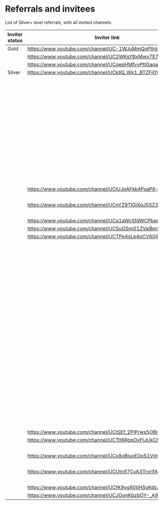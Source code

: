 # Referrals and invitees

List of Silver+ level referrals, with all invited channels

| Inviter status | Inviter link | Channel ID | Link YT | Status |
| --- | --- | --- | --- | --- |
| Gold | https://www.youtube.com/channel/UC-1WJuMmQqPllntQvnPUvsw | 34539 | https://www.youtube.com/channel/UCIW0CDmpxmTkKbXpqw9RbaQ | Bronze |
|  | https://www.youtube.com/channel/UC2WKsYBxMwx7E7ENkND-fkg | 28429 | https://www.youtube.com/channel/UCYNYsr__nje7TX0aLQ1FLFA | Bronze |
|  | https://www.youtube.com/channel/UCqepHMfvyPttGaqaGJ3PKFw | 31072 | https://www.youtube.com/channel/UCAzIF0fE331Xzmwdnx7D8eQ | Bronze |
| Silver | https://www.youtube.com/channel/UCklIQ_Wk1_BTZFjOYdcs4MQ | 30580 | https://www.youtube.com/channel/UCeRdyVHLJDF8QtAv1TJ0l1A | Rejected |
|  |  |  | https://www.youtube.com/channel/UCBzwjh0HvTQyQuOBP64HsJg | Rejected |
|  |  |  | https://www.youtube.com/channel/UCBfhCIQr5vDldZBdq-ETl-A | Bronze |
|  |  |  | https://www.youtube.com/channel/UCoQSGqjotX6HrVQG3jt38kw | Rejected |
|  |  |  | https://www.youtube.com/channel/UC5_gzZZjd1vPGNC9YNbeBrg | Rejected |
|  |  |  | https://www.youtube.com/channel/UCbzcP8bDIrLN_8AjiJQ3QoQ | Rejected |
|  |  |  | https://www.youtube.com/channel/UClKlqn-hs40LF2b7O2avU8g | Rejected |
|  |  |  | https://www.youtube.com/channel/UCaKkMnSgGmkfXXYGmCJ1E-Q | Rejected |
|  |  |  | https://www.youtube.com/channel/UCWBgvYOfrUF6h7oLLqm0llg | Bronze |
|  |  |  | https://www.youtube.com/channel/UCrhqqSduVnQcvThY982zUVQ | Rejected |
|  |  |  | https://www.youtube.com/channel/UC6EzttZBnFQwYuaUiO920eA | Rejected |
|  |  |  | https://www.youtube.com/channel/UC_sVoqhxU-aABPiIQlCY78w | Rejected |
|  |  |  | https://www.youtube.com/channel/UC1344B3UgU9yT8hE4VYs6qQ | Rejected |
|  |  |  | https://www.youtube.com/channel/UCQOdJtgVqgaaIvX73JNU6wQ | Rejected |
|  | https://www.youtube.com/channel/UClUJpAFkk4PsaP8-lTZrfOw | 34236 | https://www.youtube.com/channel/UCO7oQYiyhQcEx_n-BjPh0pg | Rejected |
|  |  |  | https://www.youtube.com/channel/UCjen0WZOs7c5SmdKG80CoNQ | Rejected |
|  | https://www.youtube.com/channel/UCnYZ9TlGjXqJ5SZ3CF-Xg-Q | 30183 | https://www.youtube.com/channel/UCO1495Q1CJPkZeMSp4vj1ww | Rejected |
|  |  |  | https://www.youtube.com/channel/UCm0dobQTgvYT0frDIdlouwQ | Rejected |
|  | https://www.youtube.com/channel/UCq1aWcSfdWCPbprYYxC_FOA | 29772 | https://www.youtube.com/channel/UCs2sPjveRz1fun3XrLmVFoQ | Bronze |
|  | https://www.youtube.com/channel/UCSuGSmO1ZVajBmSWuPHkSNg | 30169 | https://www.youtube.com/channel/UC5IfPa_Pap0q0mJf9oSh1iw | Rejected |
|  | https://www.youtube.com/channel/UCTPe4xLe4oCV6G8BEuGCD2w | 31767 | https://www.youtube.com/channel/UCQ7sNDkZci4YJuw21mZO-Zg | Rejected |
|  |  |  | https://www.youtube.com/channel/UC6Fqu04ewdypsxxeTbt7wmg | Rejected |
|  |  |  | https://www.youtube.com/channel/UChyweI9rtDsFWzRqCJ_RBeA | Rejected |
|  |  |  | https://www.youtube.com/channel/UC1MxFnVGAzT3ENDPpDAeydw | Rejected |
|  |  |  | https://www.youtube.com/channel/UC-ynpzADsW-_BNVxnx-wAbg | Bronze |
|  |  |  | https://www.youtube.com/channel/UCPSUc1iSCm-AhhBJAmSADfw | Rejected |
|  |  |  | https://www.youtube.com/channel/UCZe4fNZBOMHr7qLwjAY0PCw | Rejected |
|  |  |  | https://www.youtube.com/channel/UC4fOlNv1tLPuXiYWNjLQ_kw | Bronze |
|  |  |  | https://www.youtube.com/channel/UC67rlfDnFUrI4c_l_ISQaGQ | Rejected |
|  |  |  | https://www.youtube.com/channel/UCCPd92h9Lig8BGA-srCpR3g | Rejected |
|  |  |  | https://www.youtube.com/channel/UCRCAwpn8FsyPcu32SQWKDow | Rejected |
|  |  |  | https://www.youtube.com/channel/UCFY3KfnyAVuTchPc38LTAxQ | Bronze |
|  |  |  | https://www.youtube.com/channel/UCmCL0wd_osy6xM1BTqX-BTQ | Bronze |
|  |  |  | https://www.youtube.com/channel/UCJYYR34Enit8RWy932bMqsQ | Rejected |
|  |  |  | https://www.youtube.com/channel/UCag7IDKV34ISxh7u-C4LMrw | Bronze |
|  |  |  | https://www.youtube.com/channel/UCms9VwhSrR89ThnQzj3ggiw | Rejected |
|  |  |  | https://www.youtube.com/channel/UCte_Zy1A69Uo0C9PLviRtfw | Bronze |
|  |  |  | https://www.youtube.com/channel/UC3qznxuaogDXi9gJyOgpstw | Opted Out |
|  |  |  | https://www.youtube.com/channel/UC8vaC9kVNhSwt-sUzN4zOcg | Rejected |
|  |  |  | https://www.youtube.com/channel/UCgOt4IOmDCWnajx6pDhFNjQ | Bronze |
|  |  |  | https://www.youtube.com/channel/UCCoafAFK2RsTrkG-jfeudVg | Rejected |
|  |  |  | https://www.youtube.com/channel/UCA6CRDSZiduGE5afNFFOrpA | Rejected |
|  |  |  | https://www.youtube.com/channel/UCOW08gJPleoa__haGFg9U0A | Rejected |
|  |  |  | https://www.youtube.com/channel/UC70j0YQlAbCasimY0XoTVEQ | Bronze |
|  | https://www.youtube.com/channel/UCtSEf_2PjPrws5OBrPx8R_g | 30330 | https://www.youtube.com/channel/UC7GfoXYoXImeXNP1HLOVZGQ | Rejected |
|  | https://www.youtube.com/channel/UCTtI6RgqOxPjJUkCN_VBvKw | 31832 | https://www.youtube.com/channel/UCQ92pd2IWiuLEfJ22mEOULA | Rejected |
|  |  |  | https://www.youtube.com/channel/UCXCPyJm60IeeFf0O6p1UZzg | Rejected |
|  | https://www.youtube.com/channel/UCx8oBiuoE0p51VptpaUox8g | 31102 | https://www.youtube.com/channel/UCPGeuNfpepZ5kany1W7wAuw | Rejected |
|  |  |  | https://www.youtube.com/channel/UCHI4s6YA74rUMmUUXNck9dg | Rejected |
|  | https://www.youtube.com/channel/UCUtnif7CvA3TrxrifAgUquw | 30495 | https://www.youtube.com/channel/UCXSowAHcTz31ihAnLJymfCA | Rejected |
|  |  |  | https://www.youtube.com/channel/UCWA_caOU7dlq7uuXv-Hu8Ng | Rejected |
|  | https://www.youtube.com/channel/UCfK9vg80tjHSgKdcJVyKxTw | 29922 | https://www.youtube.com/channel/UCvAbYdwmp48njbi930TQkkQ | Rejected |
|  | https://www.youtube.com/channel/UCJOonKbzbOY-_A9Bw36vjzg | 31399 | https://www.youtube.com/channel/UCz3BRD6JfDQ4qgbVfck-uyA | Rejected |